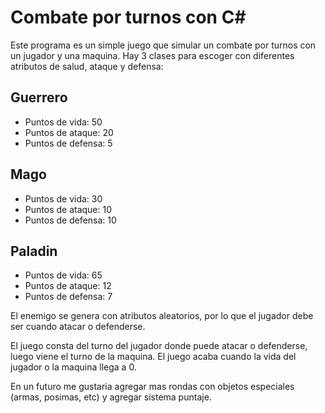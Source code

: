 # Combate por turnos con C#

Este programa es un simple juego que simular un combate por turnos con un jugador y una maquina.
Hay 3 clases para escoger con diferentes atributos de salud, ataque y defensa:

## Guerrero
- Puntos de vida: 50
- Puntos de ataque: 20
- Puntos de defensa: 5
## Mago
- Puntos de vida: 30
- Puntos de ataque: 10
- Puntos de defensa: 10
## Paladin
- Puntos de vida: 65
- Puntos de ataque: 12
- Puntos de defensa: 7

El enemigo se genera con atributos aleatorios, por lo que el jugador debe ser cuando atacar o defenderse.

El juego consta del turno del jugador donde puede atacar o defenderse, luego viene el turno de la maquina. El juego acaba cuando la vida del jugador o la maquina llega a 0.

En un futuro me gustaria agregar mas rondas con objetos especiales (armas, posimas, etc) y agregar sistema puntaje.



